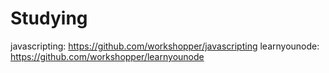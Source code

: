 # Studying
javascripting: https://github.com/workshopper/javascripting
learnyounode: https://github.com/workshopper/learnyounode
